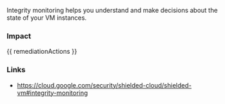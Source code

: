 
Integrity monitoring helps you understand and make decisions about the state of your VM instances.


### Impact
<!-- Add Impact here -->

<!-- DO NOT CHANGE -->
{{ remediationActions }}

### Links
- https://cloud.google.com/security/shielded-cloud/shielded-vm#integrity-monitoring


